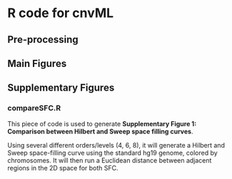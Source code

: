 # R code for cnvML
## Pre-processing

## Main Figures

## Supplementary Figures
### compareSFC.R 
This piece of code is used to generate **Supplementary Figure 1: Comparison between Hilbert and Sweep space filling curves**.

Using several different orders/levels (4, 6, 8), it will generate a Hilbert and Sweep space-filling curve using the standard hg19 genome, colored by chromosomes. It will then run a Euclidean distance between adjacent regions in the 2D space for both SFC.

